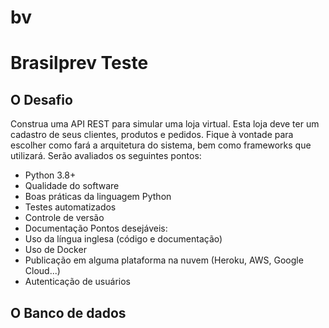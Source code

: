 # bv

# Brasilprev Teste

## O Desafio

Construa uma API REST para simular uma loja virtual. Esta loja deve ter um cadastro de seus clientes, produtos e pedidos. Fique à vontade para escolher como fará a arquitetura do sistema, bem como frameworks que utilizará.
Serão avaliados os seguintes pontos:
* Python 3.8+
* Qualidade do software
* Boas práticas da linguagem Python
* Testes automatizados
* Controle de versão
* Documentação
Pontos desejáveis:
* Uso da língua inglesa (código e documentação)
* Uso de Docker
* Publicação em alguma plataforma na nuvem (Heroku, AWS, Google Cloud...)
* Autenticação de usuários

## O Banco de dados


